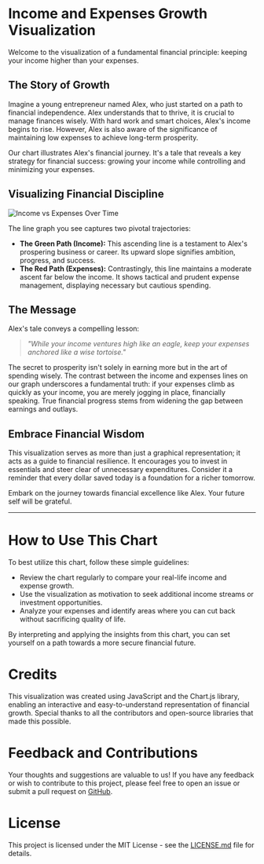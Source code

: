 # Income and Expenses Growth Visualization

Welcome to the visualization of a fundamental financial principle: keeping your income higher than your expenses.

## The Story of Growth

Imagine a young entrepreneur named Alex, who just started on a path to financial independence. Alex understands that to thrive, it is crucial to manage finances wisely. With hard work and smart choices, Alex's income begins to rise. However, Alex is also aware of the significance of maintaining low expenses to achieve long-term prosperity.

Our chart illustrates Alex's financial journey. It's a tale that reveals a key strategy for financial success: growing your income while controlling and minimizing your expenses.

## Visualizing Financial Discipline

![Income vs Expenses Over Time](path_to_image/income_vs_expenses_chart.png)

The line graph you see captures two pivotal trajectories:

- **The Green Path (Income):** This ascending line is a testament to Alex's prospering business or career. Its upward slope signifies ambition, progress, and success.
- **The Red Path (Expenses):** Contrastingly, this line maintains a moderate ascent far below the income. It shows tactical and prudent expense management, displaying necessary but cautious spending.

## The Message

Alex's tale conveys a compelling lesson:

> _"While your income ventures high like an eagle, keep your expenses anchored like a wise tortoise."_

The secret to prosperity isn't solely in earning more but in the art of spending wisely. The contrast between the income and expenses lines on our graph underscores a fundamental truth: if your expenses climb as quickly as your income, you are merely jogging in place, financially speaking. True financial progress stems from widening the gap between earnings and outlays.

## Embrace Financial Wisdom

This visualization serves as more than just a graphical representation; it acts as a guide to financial resilience. It encourages you to invest in essentials and steer clear of unnecessary expenditures. Consider it a reminder that every dollar saved today is a foundation for a richer tomorrow.

Embark on the journey towards financial excellence like Alex. Your future self will be grateful.

---
# How to Use This Chart

To best utilize this chart, follow these simple guidelines:

- Review the chart regularly to compare your real-life income and expense growth.
- Use the visualization as motivation to seek additional income streams or investment opportunities.
- Analyze your expenses and identify areas where you can cut back without sacrificing quality of life.

By interpreting and applying the insights from this chart, you can set yourself on a path towards a more secure financial future.

# Credits

This visualization was created using JavaScript and the Chart.js library, enabling an interactive and easy-to-understand representation of financial growth. Special thanks to all the contributors and open-source libraries that made this possible.

# Feedback and Contributions

Your thoughts and suggestions are valuable to us! If you have any feedback or wish to contribute to this project, please feel free to open an issue or submit a pull request on [GitHub](https://github.com/your-username/your-repository).

# License

This project is licensed under the MIT License - see the [LICENSE.md](LICENSE) file for details.
